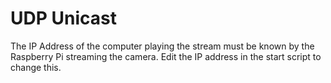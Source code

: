 # UDP Unicast

The IP Address of the computer playing the stream must be known by the Raspberry Pi streaming the camera. Edit the IP address in the start script to change this.
